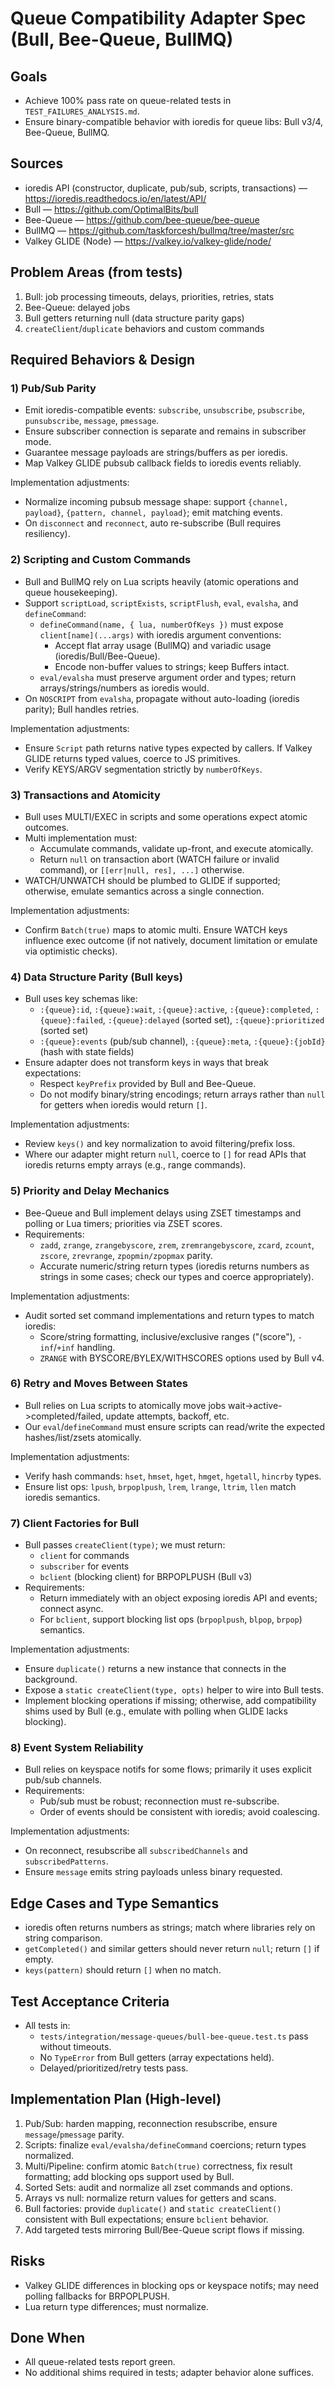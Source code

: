 # Queue Compatibility Adapter Spec (Bull, Bee-Queue, BullMQ)

## Goals
- Achieve 100% pass rate on queue-related tests in `TEST_FAILURES_ANALYSIS.md`.
- Ensure binary-compatible behavior with ioredis for queue libs: Bull v3/4, Bee-Queue, BullMQ.

## Sources
- ioredis API (constructor, duplicate, pub/sub, scripts, transactions) — https://ioredis.readthedocs.io/en/latest/API/
- Bull — https://github.com/OptimalBits/bull
- Bee-Queue — https://github.com/bee-queue/bee-queue
- BullMQ — https://github.com/taskforcesh/bullmq/tree/master/src
- Valkey GLIDE (Node) — https://valkey.io/valkey-glide/node/

## Problem Areas (from tests)
1. Bull: job processing timeouts, delays, priorities, retries, stats
2. Bee-Queue: delayed jobs
3. Bull getters returning null (data structure parity gaps)
4. `createClient`/`duplicate` behaviors and custom commands

## Required Behaviors & Design

### 1) Pub/Sub Parity
- Emit ioredis-compatible events: `subscribe`, `unsubscribe`, `psubscribe`, `punsubscribe`, `message`, `pmessage`.
- Ensure subscriber connection is separate and remains in subscriber mode.
- Guarantee message payloads are strings/buffers as per ioredis.
- Map Valkey GLIDE pubsub callback fields to ioredis events reliably.

Implementation adjustments:
- Normalize incoming pubsub message shape: support `{channel, payload}`, `{pattern, channel, payload}`; emit matching events.
- On `disconnect` and `reconnect`, auto re-subscribe (Bull requires resiliency).

### 2) Scripting and Custom Commands
- Bull and BullMQ rely on Lua scripts heavily (atomic operations and queue housekeeping).
- Support `scriptLoad`, `scriptExists`, `scriptFlush`, `eval`, `evalsha`, and `defineCommand`:
  - `defineCommand(name, { lua, numberOfKeys })` must expose `client[name](...args)` with ioredis argument conventions:
    - Accept flat array usage (BullMQ) and variadic usage (ioredis/Bull/Bee-Queue).
    - Encode non-buffer values to strings; keep Buffers intact.
  - `eval/evalsha` must preserve argument order and types; return arrays/strings/numbers as ioredis would.
- On `NOSCRIPT` from `evalsha`, propagate without auto-loading (ioredis parity); Bull handles retries.

Implementation adjustments:
- Ensure `Script` path returns native types expected by callers. If Valkey GLIDE returns typed values, coerce to JS primitives.
- Verify KEYS/ARGV segmentation strictly by `numberOfKeys`.

### 3) Transactions and Atomicity
- Bull uses MULTI/EXEC in scripts and some operations expect atomic outcomes.
- Multi implementation must:
  - Accumulate commands, validate up-front, and execute atomically.
  - Return `null` on transaction abort (WATCH failure or invalid command), or `[[err|null, res], ...]` otherwise.
- WATCH/UNWATCH should be plumbed to GLIDE if supported; otherwise, emulate semantics across a single connection.

Implementation adjustments:
- Confirm `Batch(true)` maps to atomic multi. Ensure WATCH keys influence exec outcome (if not natively, document limitation or emulate via optimistic checks).

### 4) Data Structure Parity (Bull keys)
- Bull uses key schemas like:
  - `:{queue}:id`, `:{queue}:wait`, `:{queue}:active`, `:{queue}:completed`, `:{queue}:failed`, `:{queue}:delayed` (sorted set), `:{queue}:prioritized` (sorted set)
  - `:{queue}:events` (pub/sub channel), `:{queue}:meta`, `:{queue}:{jobId}` (hash with state fields)
- Ensure adapter does not transform keys in ways that break expectations:
  - Respect `keyPrefix` provided by Bull and Bee-Queue.
  - Do not modify binary/string encodings; return arrays rather than `null` for getters when ioredis would return `[]`.

Implementation adjustments:
- Review `keys()` and key normalization to avoid filtering/prefix loss.
- Where our adapter might return `null`, coerce to `[]` for read APIs that ioredis returns empty arrays (e.g., range commands).

### 5) Priority and Delay Mechanics
- Bee-Queue and Bull implement delays using ZSET timestamps and polling or Lua timers; priorities via ZSET scores.
- Requirements:
  - `zadd`, `zrange`, `zrangebyscore`, `zrem`, `zremrangebyscore`, `zcard`, `zcount`, `zscore`, `zrevrange`, `zpopmin/zpopmax` parity.
  - Accurate numeric/string return types (ioredis returns numbers as strings in some cases; check our types and coerce appropriately).

Implementation adjustments:
- Audit sorted set command implementations and return types to match ioredis:
  - Score/string formatting, inclusive/exclusive ranges ("(score"), `-inf`/`+inf` handling.
  - `ZRANGE` with BYSCORE/BYLEX/WITHSCORES options used by Bull v4.

### 6) Retry and Moves Between States
- Bull relies on Lua scripts to atomically move jobs wait->active->completed/failed, update attempts, backoff, etc.
- Our `eval`/`defineCommand` must ensure scripts can read/write the expected hashes/list/zsets atomically.

Implementation adjustments:
- Verify hash commands: `hset`, `hmset`, `hget`, `hmget`, `hgetall`, `hincrby` types.
- Ensure list ops: `lpush`, `brpoplpush`, `lrem`, `lrange`, `ltrim`, `llen` match ioredis semantics.

### 7) Client Factories for Bull
- Bull passes `createClient(type)`; we must return:
  - `client` for commands
  - `subscriber` for events
  - `bclient` (blocking client) for BRPOPLPUSH (Bull v3)
- Requirements:
  - Return immediately with an object exposing ioredis API and events; connect async.
  - For `bclient`, support blocking list ops (`brpoplpush`, `blpop`, `brpop`) semantics.

Implementation adjustments:
- Ensure `duplicate()` returns a new instance that connects in the background.
- Expose a `static createClient(type, opts)` helper to wire into Bull tests.
- Implement blocking operations if missing; otherwise, add compatibility shims used by Bull (e.g., emulate with polling when GLIDE lacks blocking).

### 8) Event System Reliability
- Bull relies on keyspace notifs for some flows; primarily it uses explicit pub/sub channels.
- Requirements:
  - Pub/sub must be robust; reconnection must re-subscribe.
  - Order of events should be consistent with ioredis; avoid coalescing.

Implementation adjustments:
- On reconnect, resubscribe all `subscribedChannels` and `subscribedPatterns`.
- Ensure `message` emits string payloads unless binary requested.

## Edge Cases and Type Semantics
- ioredis often returns numbers as strings; match where libraries rely on string comparison.
- `getCompleted()` and similar getters should never return `null`; return `[]` if empty.
- `keys(pattern)` should return `[]` when no match.

## Test Acceptance Criteria
- All tests in:
  - `tests/integration/message-queues/bull-bee-queue.test.ts` pass without timeouts.
  - No `TypeError` from Bull getters (array expectations held).
  - Delayed/prioritized/retry tests pass.

## Implementation Plan (High-level)
1. Pub/Sub: harden mapping, reconnection resubscribe, ensure `message`/`pmessage` parity.
2. Scripts: finalize `eval/evalsha/defineCommand` coercions; return types normalized.
3. Multi/Pipeline: confirm atomic `Batch(true)` correctness, fix result formatting; add blocking ops support used by Bull.
4. Sorted Sets: audit and normalize all zset commands and options.
5. Arrays vs null: normalize return values for getters and scans.
6. Bull factories: provide `duplicate()` and `static createClient()` consistent with Bull expectations; ensure `bclient` behavior.
7. Add targeted tests mirroring Bull/Bee-Queue script flows if missing.

## Risks
- Valkey GLIDE differences in blocking ops or keyspace notifs; may need polling fallbacks for BRPOPLPUSH.
- Lua return type differences; must normalize.

## Done When
- All queue-related tests report green.
- No additional shims required in tests; adapter behavior alone suffices.
